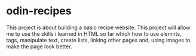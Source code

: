 # odin-recipes
This project is about building a basic recipe website. This project will allow me to use the skills i learned in HTML so far which how to use elemnts, tags, manipulate text, create lists, linking other pages and, using images to make the page look better. 